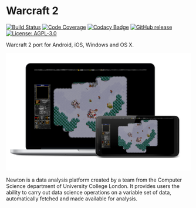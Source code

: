 # Warcraft 2

[![Build Status](https://travis-ci.com/blairisme/newton.svg?branch=master)](https://travis-ci.com/blairisme/newton)
[![Code Coverage](https://codecov.io/gh/blairisme/newton/branch/master/graph/badge.svg)](https://codecov.io/gh/blairisme/newton)
[![Codacy Badge](https://api.codacy.com/project/badge/Grade/6d4ca6c355fc4a82aa773e7b5cf96585)](https://www.codacy.com/app/blairisme/newton?utm_source=github.com&amp;utm_medium=referral&amp;utm_content=blairisme/newton&amp;utm_campaign=Badge_Grade)
[![GitHub release](https://img.shields.io/badge/release-v0.1-blue.svg)](https://github.com/blairisme/newton/releases/tag/v0.1)
[![License: AGPL-3.0](https://img.shields.io/badge/license-AGPL-blue.svg)](https://github.com/blairisme/newton/blob/master/LICENSE)

Warcraft 2 port for Android, iOS, Windows and OS X.

![Alt text](/docs/combined.png?raw=true "Optional Title")


Newton is a data analysis platform created by a team from the Computer Science
department of University College London. It provides users the ability to carry
out data science operations on a variable set of data, automatically fetched and
made available for analysis.




